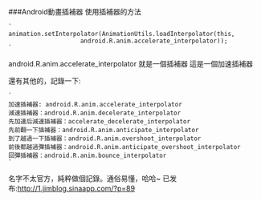 ###Android動畫插補器
使用插補器的方法

	`
	animation.setInterpolator(AnimationUtils.loadInterpolator(this,
                        android.R.anim.accelerate_interpolator));
	`

android.R.anim.accelerate_interpolator 就是一個插補器
這是一個加速插補器

還有其他的，記錄一下:

	`
	加速插補器: android.R.anim.accelerate_interpolator
	減速插補器：android.R.anim.decelerate_interpolator
	先加速后減速插補器：accelerate_decelerate_interpolator
	先前翻一下插補器：android.R.anim.anticipate_interpolator
	到了越過一下插補器：android.R.anim.overshoot_interpolator
	前後都越過彈插補器：android.R.anim.anticipate_overshoot_interpolator
	回彈插補器：android.R.anim.bounce_interpolator
	`

名字不太官方，純粹做個記錄。通俗易懂，哈哈~
已发布:http://1.jimblog.sinaapp.com/?p=89
